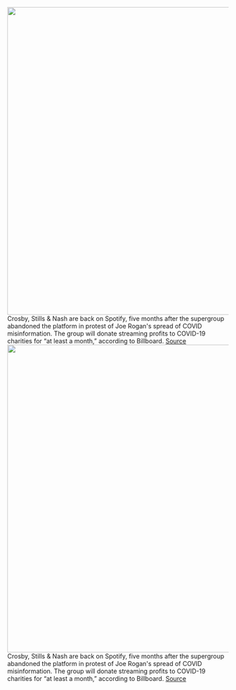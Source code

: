 <img src='https://cdn.vox-cdn.com/thumbor/gWIyjz0OVeali15UT0Qcubp9XSg=/0x0:8256x5504/1200x800/filters:focal(3456x2108:4776x3428)/cdn.vox-cdn.com/uploads/chorus_image/image/71045717/1160022139.0.jpg' width='700px' /><br/>
Crosby, Stills & Nash are back on Spotify, five months after the supergroup abandoned the platform in protest of Joe Rogan's spread of COVID misinformation. The group will donate streaming profits to COVID-19 charities for “at least a month,” according to Billboard.
<a href='https://www.theverge.com/2022/7/4/23194251/crosby-stills-nash-spotify-return-end-joe-rogan-covid-protest'> Source <a/><img src='https://cdn.vox-cdn.com/thumbor/gWIyjz0OVeali15UT0Qcubp9XSg=/0x0:8256x5504/1200x800/filters:focal(3456x2108:4776x3428)/cdn.vox-cdn.com/uploads/chorus_image/image/71045717/1160022139.0.jpg' width='700px' /><br/>
Crosby, Stills & Nash are back on Spotify, five months after the supergroup abandoned the platform in protest of Joe Rogan's spread of COVID misinformation. The group will donate streaming profits to COVID-19 charities for “at least a month,” according to Billboard.
<a href='https://www.theverge.com/2022/7/4/23194251/crosby-stills-nash-spotify-return-end-joe-rogan-covid-protest'> Source <a/>